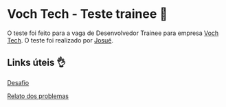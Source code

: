 # Voch Tech - Teste trainee 🥷

O teste foi feito para a vaga de Desenvolvedor Trainee para empresa <a href="https://vochtech.com.br" target="_blank">Voch Tech</a>.
O teste foi realizado por <a href="https://github.com/josuenm">Josué</a>.

## Links úteis 👌

[Desafio](/docs/TASK.md)

[Relato dos problemas](/docs/PROBLEMS.md)
